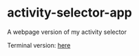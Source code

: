 # activity-selector-app
A webpage version of my activity selector

Terminal version: [here](https://github.com/sunridden/activity-selector)
